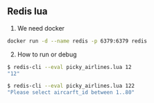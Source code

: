 ## Redis lua


1. We need docker
```bash
docker run -d --name redis -p 6379:6379 redis
```

2. How to run or debug
```bash
$ redis-cli --eval picky_airlines.lua 12
"12"

$ redis-cli --eval picky_airlines.lua 122
"Please select aircarft_id between 1..80"
```
